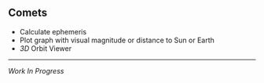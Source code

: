 
## Comets

- Calculate ephemeris
- Plot graph with visual magnitude or distance to Sun or Earth
- *3D* Orbit Viewer

---

*Work In Progress*
